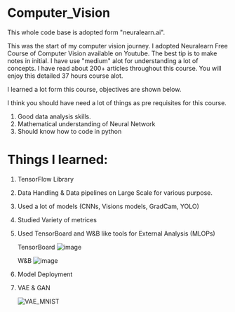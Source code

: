 # Computer_Vision

This whole code base is adopted form "neuralearn.ai".

This was the start of my computer vision journey. I adopted Neuralearn Free Course of Computer Vision available on Youtube.
The best tip is to make notes in initial.
I have use "medium" alot for understanding a lot of concepts. I have read about 200+ articles throughout this course. You will enjoy this detailed 37 hours course alot.

I learned a lot form this course, objectives are shown below.

I think you should have need a lot of things as pre requisites for this course. 
  1. Good data analysis skills.
  2. Mathematical understanding of Neural Network
  3. Should know how to code in python

# Things I learned:
  1. TensorFlow Library
  2. Data Handling & Data pipelines on Large Scale for various purpose.
  3. Used a lot of models (CNNs, Visions models, GradCam, YOLO)
  4. Studied Variety of metrices
  5. Used TensorBoard and W&B like tools for External Analysis (MLOPs)

     TensorBoard
     ![image](https://github.com/user-attachments/assets/1becfd51-b285-42c6-aa4e-14288d8651e7)

     W&B
     ![image](https://github.com/user-attachments/assets/5b80f4d5-1c89-4fbe-bfbf-589d11914a0b)

  7. Model Deployment
  8. VAE & GAN

     ![VAE_MNIST](https://github.com/user-attachments/assets/63a8db79-bbc1-4a77-8721-8d2be67ed3fa)


